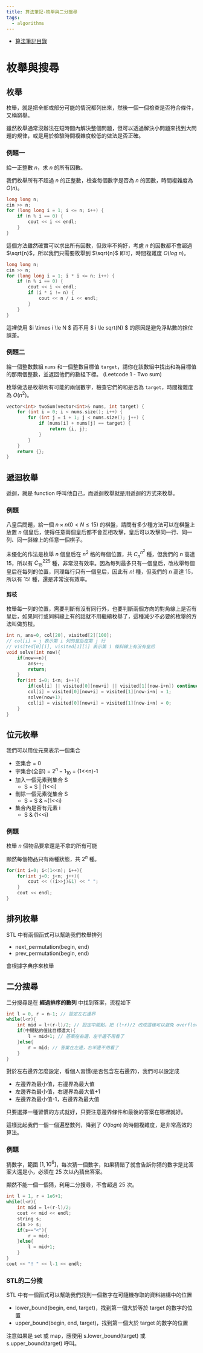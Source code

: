 ```yaml
---
title: 算法筆記-枚舉與二分搜尋
tags: 
  - algorithms
---
```


* [算法筆記目錄](/posts/algo-index/)

# 枚舉與搜尋

## 枚舉

枚舉，就是把全部或部分可能的情況都列出來，然後一個一個檢查是否符合條件，又稱窮舉。

雖然枚舉通常沒辦法在短時間內解決整個問題，但可以透過解決小問題來找到大問題的規律，或是用於檢驗時間複雜度較低的做法是否正確。

### 例題一

給一正整數 $n$，求 $n$ 的所有因數。

我們枚舉所有不超過 $n$ 的正整數，檢查每個數字是否為 $n$ 的因數，時間複雜度為 $O(n)$。

```cpp
long long n;
cin >> n;
for (long long i = 1; i <= n; i++) {
    if (n % i == 0) {
        cout << i << endl;
    }
}
```

這個方法雖然確實可以求出所有因數，但效率不夠好，考慮 $n$ 的因數都不會超過 $\sqrt{n}$，所以我們只需要枚舉到 $\sqrt{n}$ 即可，時間複雜度 $O(log\ n)$。

```cpp
long long n;
cin >> n;
for (long long i = 1; i * i <= n; i++) {
    if (n % i == 0) {
        cout << i << endl;
        if (i * i != n) {
            cout << n / i << endl;
        }
    }
}
```

這裡使用 $i \times i \le N $ 而不用 $ i \le sqrt(N) $ 的原因是避免浮點數的捨位誤差。

### 例題二

給一個整數數組 `nums` 和一個整數目標值 `target`，請你在該數組中找出和為目標值的那兩個整數，並返回他們的數組下標。 (Leetcode 1 - Two sum)

枚舉做法是枚舉所有可能的兩個數字，檢查它們的和是否為 `target`，時間複雜度為 $O(n^2)$。

```cpp
vector<int> twoSum(vector<int>& nums, int target) {
    for (int i = 0; i < nums.size(); i++) {
        for (int j = i + 1; j < nums.size(); j++) {
            if (nums[i] + nums[j] == target) {
                return {i, j};
            }
        }
    }
    return {};
}
```

## 遞迴枚舉

遞迴，就是 function 呼叫他自己，而遞迴枚舉就是用遞迴的方式來枚舉。

### 例題

八皇后問題，給一個 $n \times n ( 0 < N \le 15)$ 的棋盤，請問有多少種方法可以在棋盤上放置 $n$ 個皇后，使得任意兩個皇后都不會互相攻擊，皇后可以攻擊同一行、同一列、同一斜線上的任意一個棋子。


未優化的作法是枚舉 $n$ 個皇后在 $n^2$ 格的每個位置，共 $C^{n^2}_n$ 種，但我們的 $n$ 高達 $15$，所以有 $C^225_15$ 種，非常沒有效率。因為每列最多只有一個皇后，改枚舉每個皇后在每列的位置，同理每行只有一個皇后，因此有 $n!$ 種，但我們的 $n$ 高達 $15$，所以有 $15!$ 種，還是非常沒有效率。

#### 剪枝

枚舉每一列的位置，需要判斷有沒有同行外，也要判斷兩個方向的對角線上是否有皇后，如果同行或同斜線上有的話就不用繼續枚舉了，這種減少不必要的枚舉的方法叫做剪枝。

```cpp
int n, ans=0, col[20], visited[2][100];
// col[i] = j 表示第 i 列的皇后在第 j 行
// visited[0][i], visited[1][i] 表示第 i 條斜線上有沒有皇后
void solve(int now){
    if(now==n){
        ans++;
        return;
    }
    for(int i=0; i<n; i++){
        if(col[i] || visited[0][now+i] || visited[1][now-i+n]) continue;
        col[i] = visited[0][now+i] = visited[1][now-i+n] = 1;
        solve(now+1);
        col[i] = visited[0][now+i] = visited[1][now-i+n] = 0;
    }
}
```

## 位元枚舉

我們可以用位元來表示一個集合

  * 空集合 = 0
  * 宇集合(全部) = ${2^n-1}_{10}$ = (1<<n)-1
  * 加入一個元素到集合 S
    * S = S | (1<<i)
  * 刪除一個元素從集合 S
    * S = S & ~(1<<i)
  * 集合內是否有元素 i
    * S & (1<<i)

### 例題

枚舉 $n$ 個物品要拿還是不拿的所有可能

顯然每個物品只有兩種狀態，共 $2^n$ 種。

```cpp
for(int i=0; i<(1<<n); i++){
    for(int j=0; j<n; j++){
        cout << ((i>>j)&1) << " ";
    }
    cout << endl;
}
```

## 排列枚舉

STL 中有兩個函式可以幫助我們枚舉排列

  * next_permutation(begin, end)
  * prev_permutation(begin, end)

會根據字典序來枚舉

## 二分搜尋

二分搜尋是在 **經過排序的數列** 中找到答案，流程如下

```cpp
int l = 0, r = n-1; // 設定左右邊界
while(l<r){
    int mid = l+(r-l)/2; // 設定中間點，把 (l+r)/2 改成這樣可以避免 overflow
    if(中間點的值比目標還大){
        l = mid+1; // 答案在右邊，左半邊不用看了
    }else{
        r = mid; // 答案在左邊，右半邊不用看了
    }
}

```

對於左右邊界怎麼設定，看個人習慣(是否包含左右邊界)，我們可以設定成

  * 左邊界為最小值，右邊界為最大值
  * 左邊界為最小值，右邊界為最大值+1
  * 左邊界為最小值-1，右邊界為最大值

只要選擇一種習慣的方式就好，只要注意邊界條件和最後的答案在哪裡就好。

這樣比起我們一個一個遍歷數列，降到了 $O(logn)$ 的時間複雜度，是非常高效的算法。

### 例題

猜數字，範圍 $[1, 10^6]$，每次猜一個數字，如果猜錯了就會告訴你猜的數字是比答案大還是小，必須在 $25$ 次以內猜出答案。

顯然不能一個一個猜，利用二分搜尋，不會超過 $25$ 次。

```cpp
int l = 1, r = 1e6+1;
while(l<r){
    int mid = l+(r-l)/2;
    cout << mid << endl;
    string s;
    cin >> s;
    if(s=="<"){
        r = mid;
    }else{
        l = mid+1;
    }
}
cout << "! " << l-1 << endl;
```

### STL的二分搜

STL 中有一個函式可以幫助我們找到一個數字在可隨機存取的資料結構中的位置

  * lower_bound(begin, end, target)，找到第一個大於等於 target 的數字的位置
  * upper_bound(begin, end, target)，找到第一個大於 target 的數字的位置

注意如果是 set 或 map，應使用 s.lower_bound(target) 或 s.upper_bound(target) 呼叫。
